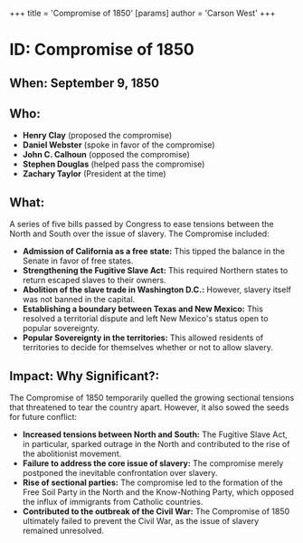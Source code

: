 +++
 title = 'Compromise of 1850'
[params]
	author = 'Carson West'
+++
# ID: Compromise of 1850

## When: September 9, 1850

## Who: 
* **Henry Clay** (proposed the compromise)
* **Daniel Webster** (spoke in favor of the compromise)
* **John C. Calhoun** (opposed the compromise)
* **Stephen Douglas** (helped pass the compromise)
* **Zachary Taylor** (President at the time)

## What: 
A series of five bills passed by Congress to ease tensions between the North and South over the issue of slavery. The Compromise included:

* **Admission of California as a free state:** This tipped the balance in the Senate in favor of free states.
* **Strengthening the Fugitive Slave Act:** This required Northern states to return escaped slaves to their owners.
* **Abolition of the slave trade in Washington D.C.:** However, slavery itself was not banned in the capital.
* **Establishing a boundary between Texas and New Mexico:** This resolved a territorial dispute and left New Mexico's status open to popular sovereignty.
* **Popular Sovereignty in the territories:** This allowed residents of territories to decide for themselves whether or not to allow slavery.

## Impact: Why Significant?:
The Compromise of 1850 temporarily quelled the growing sectional tensions that threatened to tear the country apart. However, it also sowed the seeds for future conflict:

* **Increased tensions between North and South:** The Fugitive Slave Act, in particular, sparked outrage in the North and contributed to the rise of the abolitionist movement.
* **Failure to address the core issue of slavery:** The compromise merely postponed the inevitable confrontation over slavery.
* **Rise of sectional parties:** The compromise led to the formation of the Free Soil Party in the North and the Know-Nothing Party, which opposed the influx of immigrants from Catholic countries.
* **Contributed to the outbreak of the Civil War:** The Compromise of 1850 ultimately failed to prevent the Civil War, as the issue of slavery remained unresolved. 
